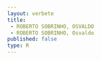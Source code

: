 ```yaml
---
layout: verbete
title:
 - ROBERTO SOBRINHO, OSVALDO
 - ROBERTO SOBRINHO, Osvaldo
published: false
type: R
---
```


